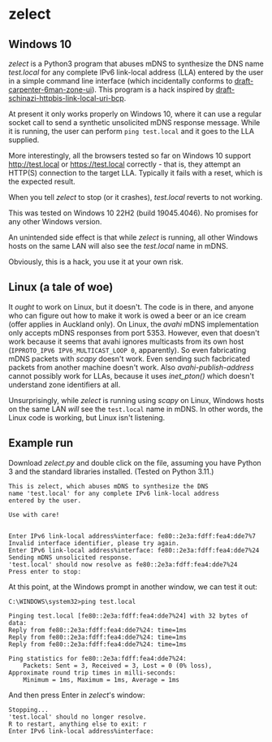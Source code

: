 # zelect

## Windows 10

_zelect_ is a Python3 program that abuses mDNS to synthesize the DNS
name _test.local_ for any complete IPv6 link-local address (LLA)
entered by the user in a simple command line interface
(which incidentally conforms to [draft-carpenter-6man-zone-ui](https://datatracker.ietf.org/doc/draft-carpenter-6man-zone-ui/)).
This program is a hack inspired by [draft-schinazi-httpbis-link-local-uri-bcp](https://datatracker.ietf.org/doc/draft-schinazi-httpbis-link-local-uri-bcp/).

At present it only works properly on Windows 10, where it can use
a regular socket call to send a synthetic unsolicited mDNS
response message. While it is running, the user can perform
`ping test.local` and it goes to the LLA supplied.

More interestingly, all the browsers tested so far on Windows 10 support
http://test.local or https://test.local correctly - that is, they
attempt an HTTP(S) connection to the target LLA. Typically it fails
with a reset, which is the expected result.

When you tell _zelect_ to stop (or it crashes), _test.local_ reverts
to not working.

This was tested on Windows 10 22H2 (build 19045.4046). No promises
for any other Windows version.

An unintended side effect is that while _zelect_ is running, all other
Windows hosts on the same LAN will also see the _test.local_ name
in mDNS.

Obviously, this is a hack, you use it at your own risk.

## Linux (a tale of woe)

It _ought_ to work on Linux, but it doesn't. The code is in there, and
anyone who can figure out how to make it work is owed a beer or an ice
cream (offer applies in Auckland only). On Linux, the _avahi_ mDNS
implementation only accepts mDNS responses from port 5353. However,
even that doesn't work because it seems that avahi
ignores multicasts from its own host (`IPPROTO_IPV6 IPV6_MULTICAST_LOOP 0`,
apparently). So even fabricating mDNS packets with _scapy_ doesn't work.
Even sending such facbricated packets from another machine doesn't work.
Also _avahi-publish-address_ cannot possibly work for LLAs, because it
uses _inet_pton()_ which doesn't understand zone identifiers at all.

Unsurprisingly, while _zelect_ is running using _scapy_ on Linux, 
Windows hosts on the same LAN _will_ see the `test.local` name
in mDNS. In other words, the Linux code is working, but Linux
isn't listening.

## Example run

Download _zelect.py_ and double click on the file, assuming you
have Python 3 and the standard libraries installed. (Tested on
Python 3.11.)

```
This is zelect, which abuses mDNS to synthesize the DNS
name 'test.local' for any complete IPv6 link-local address
entered by the user.

Use with care!


Enter IPv6 link-local address%interface: fe80::2e3a:fdff:fea4:dde7%7
Invalid interface identifier, please try again.
Enter IPv6 link-local address%interface: fe80::2e3a:fdff:fea4:dde7%24
Sending mDNS unsolicited response.
'test.local' should now resolve as fe80::2e3a:fdff:fea4:dde7%24
Press enter to stop:
```

At this point, at the Windows prompt in another window, we can test it out:

```
C:\WINDOWS\system32>ping test.local

Pinging test.local [fe80::2e3a:fdff:fea4:dde7%24] with 32 bytes of data:
Reply from fe80::2e3a:fdff:fea4:dde7%24: time=1ms
Reply from fe80::2e3a:fdff:fea4:dde7%24: time=1ms
Reply from fe80::2e3a:fdff:fea4:dde7%24: time=1ms

Ping statistics for fe80::2e3a:fdff:fea4:dde7%24:
    Packets: Sent = 3, Received = 3, Lost = 0 (0% loss),
Approximate round trip times in milli-seconds:
    Minimum = 1ms, Maximum = 1ms, Average = 1ms
```
And then press Enter in _zelect_'s window:

``` 
Stopping...
'test.local' should no longer resolve.
R to restart, anything else to exit: r
Enter IPv6 link-local address%interface: 
```

